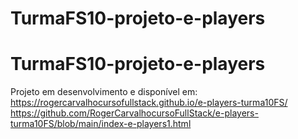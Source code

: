 # TurmaFS10-projeto-e-players
# TurmaFS10-projeto-e-players
Projeto em desenvolvimento e disponível em: https://rogercarvalhocursofullstack.github.io/e-players-turma10FS/
https://github.com/RogerCarvalhocursoFullStack/e-players-turma10FS/blob/main/index-e-players1.html
